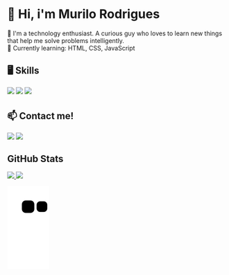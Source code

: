 <h1>👋 Hi, i'm Murilo Rodrigues</h1>
<p>
👀 I'm a technology enthusiast. A curious guy who loves to learn new things that help me solve problems intelligently. <br>
🌱 Currently learning: HTML, CSS, JavaScript
</p>

<h2>🖥 Skills</h2>
<div style="display: inline_block">
  <img src="https://img.shields.io/badge/javascript-%23323330.svg?style=for-the-badge&logo=javascript&logoColor=%23F7DF1E" style="margin-bottom: 4px;" height="30px">
  <img src="https://img.shields.io/badge/html5-%23E34F26.svg?style=for-the-badge&logo=html5&logoColor=white" style="margin-bottom: 4px;" height="30px">
<img src="https://img.shields.io/badge/css3-%231572B6.svg?style=for-the-badge&logo=css3&logoColor=white" style="margin-bottom: 4px;" height="30px">
</div>

<h2>📫 Contact me!</h2>
<div>
  <a href = "mailto:murilo.rgalvao23@gmail.com"><img src="https://img.shields.io/badge/-Gmail-%23333?style=for-the-badge&logo=gmail&logoColor=white" target="_blank"></a>
  <a href="https://www.linkedin.com/in/murilorgalvao/" target="_blank"><img src="https://img.shields.io/badge/-LinkedIn-%230077B5?style=for-the-badge&logo=linkedin&logoColor=white" target="_blank"></a> 
</div>

<h2>GitHub Stats</h2>
<div>
  <a href="https://github.com/murilorgalvao">
  <img height="180em" src="https://github-readme-stats.vercel.app/api?username=murilorgalvao&show_icons=true&theme=radical"/>
  <img height="180em" src="https://github-readme-stats.vercel.app/api/top-langs/?username=murilorgalvao&hide=typescript&langs_count=7&theme=radical&layout=compact"/>
</div>
  
<div>
  
  ![Snake animation](https://github.com/murilorgalvao/murilorgalvao/blob/output/github-contribution-grid-snake.svg)
  
</div>
